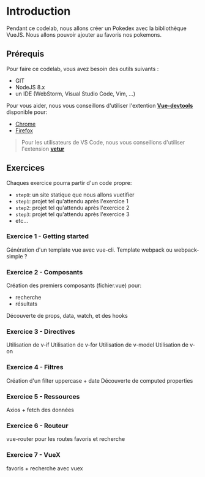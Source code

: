 # Introduction

Pendant ce codelab, nous allons créer un Pokedex avec la bibliothèque VueJS. 
Nous allons pouvoir ajouter au favoris nos pokemons.

## Prérequis

Pour faire ce codelab, vous avez besoin des outils suivants :

* GIT
* NodeJS 8.x
* un IDE (WebStorm, Visual Studio Code, Vim, ...)

Pour vous aider, nous vous conseillons d'utiliser l'extention [**Vue-devtools**](https://github.com/vuejs/vue-devtools) disponible pour:
- [Chrome](https://chrome.google.com/webstore/detail/vuejs-devtools/nhdogjmejiglipccpnnnanhbledajbpd)
- [Firefox](https://addons.mozilla.org/en-US/firefox/addon/vue-js-devtools/)

> Pour les utilisateurs de VS Code, nous vous conseillons d'utiliser l'extension [**vetur**](https://vuejs.github.io/vetur/)

## Exercices

Chaques exercice pourra partir d'un code propre:

- `step0`: un site statique que nous allons vuetifier
- `step1`: projet tel qu'attendu après l'exercice 1
- `step2`: projet tel qu'attendu après l'exercice 2
- `step3`: projet tel qu'attendu après l'exercice 3
- etc...

### Exercice 1 - Getting started

Génération d'un template vue avec vue-cli. Template webpack ou webpack-simple ?

### Exercice 2 - Composants

Création des premiers composants (fichier.vue) pour:
- recherche
- résultats

Découverte de props, data, watch, et des hooks

### Exercice 3 - Directives

Utilisation de v-if
Utilisation de v-for
Utilisation de v-model
Utilisation de v-on

### Exercice 4 - Filtres

Création d'un filter uppercase + date
Découverte de computed properties

### Exercice 5 - Ressources

Axios + fetch des données

### Exercice 6 - Routeur

vue-router pour les routes favoris et recherche

### Exercice 7 - VueX

favoris + recherche avec vuex

